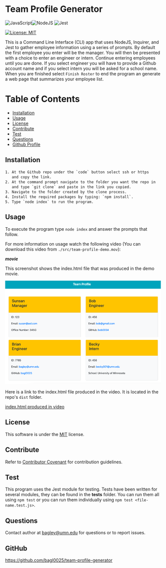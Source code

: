 
  
  # Team Profile Generator

  ![JavaScript](https://img.shields.io/badge/javascript-%23323330.svg?style=for-the-badge&logo=javascript&logoColor=%23F7DF1E)![NodeJS](https://img.shields.io/badge/node.js-6DA55F?style=for-the-badge&logo=node.js&logoColor=white)
  ![Jest](https://img.shields.io/badge/-jest-%23C21325?style=for-the-badge&logo=jest&logoColor=white)

  [![License: MIT](https://img.shields.io/badge/License-MIT-yellow.svg)](https://opensource.org/licenses/MIT)

  This is a Command Line Interface (CLI) app that uses NodeJS, Inquirer, and Jest to gather employee information using a series of prompts. By default the first employee you enter will be the manager. You will then be presented with a choice to enter an engineer or intern. Continue entering employees until you are done. If you select engineer you will have to provide a Github account name and if you select intern you will be asked for a school name. When you are finished select `Finish Roster` to end the program an generate a web page that summarizes your employee list.

  # Table of Contents
  * [Installation](#installation)
  * [Usage](#usage)
  * [License](#license)
  * [Contribute](#contribute)
  * [Test](#test)
  * [Questions](#questions)
  * [Github Profile](#github)
    
  ## Installation
    1. At the Github repo under the `code` button select ssh or https 
       and copy the link. 
    2. At the command prompt navigate to the folder you want the repo in 
       and type `git clone` and paste in the link you copied. 
    3. Navigate to the folder created by the clone process. 
    4. Install the required packages by typing: `npm install`.
    5. Type `node index` to run the program.
    
  ## Usage
  To execute the program type `node index` and answer the prompts that follow. 
  
  For more information on usage watch the following video (You can download this video from `./src/team-profile-demo.mov`):

***********movie***********  

  This screenshot shows the index.html file that was produced in the demo movie.

  <img src="./src/profile_example.png" alt="team profile generator screenshot" width="600"/>

  Here is a link to the index.html file produced in the video. It is located in the repo's `dist` folder.  

  [index.html produced in video](./dist/index.html)

  ## License
  This software is under the [MIT](https://opensource.org/licenses/MIT) license.
  ## Contribute
  Refer to [Contributor Covenant](https://www.contributor-covenant.org/) for contribution guidelines.
  ## Test
  This program uses the Jest module for testing. Tests have been written for several modules, they can be found in the __tests__ folder. You can run them all using `npm test` or you can run them individually using `npm test <file-name.test.js>`.
  ## Questions
  Contact author at bagley@umn.edu for questions or to report issues.
  ## GitHub
  https://github.com/bagl0025/team-profile-generator
  
